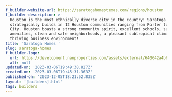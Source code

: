 ```yaml
---
f_builder-website-url: https://saratogahomestexas.com/regions/houston
f_builder-description: >-
  Houston is the most ethnically diverse city in the country! Saratoga Homes
  strategically builds in 12 Houston communities ranging from Porter to Texas
  City. Houston boasts a strong community spirit, excellent schools, superb
  amenities, clean and safe neighborhoods, a pleasant subtropical climate, and a
  thriving business environment!
title: 'Saratoga Homes '
slug: saratoga-homes
f_builder-logo:
  url: https://development.nanproperties.com/assets/external/640642a4b880662a5033a1a5_saratoga20houston20s20logo202.png
  alt: null
updated-on: '2023-03-06T19:49:38.827Z'
created-on: '2023-03-06T19:45:31.363Z'
published-on: '2023-12-05T18:21:52.835Z'
layout: '[builders].html'
tags: builders
---
```



